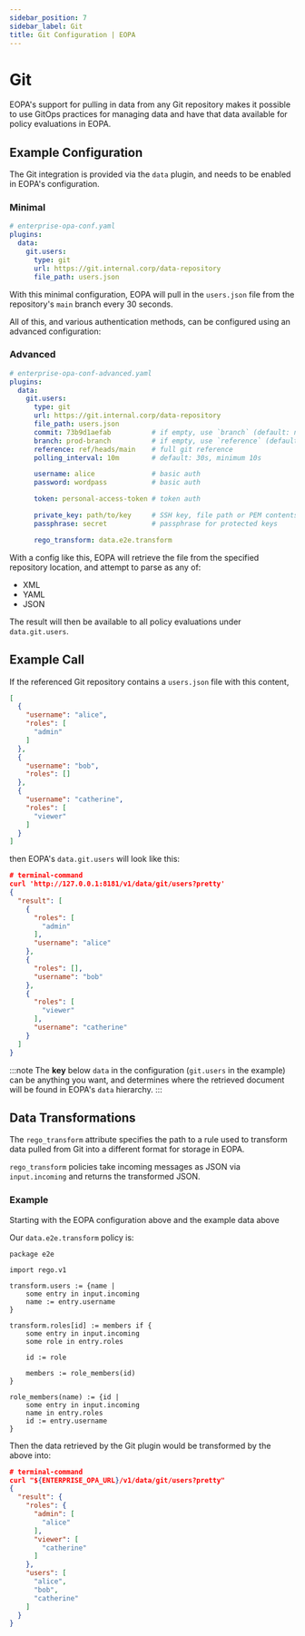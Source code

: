 ```yaml
---
sidebar_position: 7
sidebar_label: Git
title: Git Configuration | EOPA
---
```


# Git

EOPA's support for pulling in data from any Git repository makes it possible to
use GitOps practices for managing data and have that data available for policy
evaluations in EOPA.


## Example Configuration

The Git integration is provided via the `data` plugin, and needs to be enabled in EOPA's configuration.


### Minimal

```yaml
# enterprise-opa-conf.yaml
plugins:
  data:
    git.users:
      type: git
      url: https://git.internal.corp/data-repository
      file_path: users.json
```

With this minimal configuration, EOPA will pull in the `users.json` file from the
repository's `main` branch every 30 seconds.

All of this, and various authentication methods, can be configured using an advanced configuration:


### Advanced

```yaml
# enterprise-opa-conf-advanced.yaml
plugins:
  data:
    git.users:
      type: git
      url: https://git.internal.corp/data-repository
      file_path: users.json
      commit: 73b9d1aefab          # if empty, use `branch` (default: none)
      branch: prod-branch          # if empty, use `reference` (default: none)
      reference: ref/heads/main    # full git reference
      polling_interval: 10m        # default: 30s, minimum 10s

      username: alice              # basic auth
      password: wordpass           # basic auth

      token: personal-access-token # token auth

      private_key: path/to/key     # SSH key, file path or PEM contents
      passphrase: secret           # passphrase for protected keys

      rego_transform: data.e2e.transform
```

With a config like this, EOPA will retrieve the file from the specified
repository location, and attempt to parse as any of:
- XML
- YAML
- JSON

The result will then be available to all policy evaluations under `data.git.users`.


## Example Call

If the referenced Git repository contains a `users.json` file with this content,
```json
[
  {
    "username": "alice",
    "roles": [
      "admin"
    ]
  },
  {
    "username": "bob",
    "roles": []
  },
  {
    "username": "catherine",
    "roles": [
      "viewer"
    ]
  }
]
```
then EOPA's `data.git.users` will look like this:

```json
# terminal-command
curl 'http://127.0.0.1:8181/v1/data/git/users?pretty'
{
  "result": [
    {
      "roles": [
        "admin"
      ],
      "username": "alice"
    },
    {
      "roles": [],
      "username": "bob"
    },
    {
      "roles": [
        "viewer"
      ],
      "username": "catherine"
    }
  ]
}
```

:::note
The **key** below `data` in the configuration (`git.users` in the example) can be anything you want,
and determines where the retrieved document will be found in EOPA's `data` hierarchy.
:::


## Data Transformations

The `rego_transform` attribute specifies the path to a rule used to transform data pulled from Git into a different format for storage in EOPA.

`rego_transform` policies take incoming messages as JSON via `input.incoming` and returns the transformed JSON.


### Example

Starting with the EOPA configuration above and the example data above

Our `data.e2e.transform` policy is:

```rego
package e2e

import rego.v1

transform.users := {name |
	some entry in input.incoming
	name := entry.username
}

transform.roles[id] := members if {
	some entry in input.incoming
	some role in entry.roles

	id := role

	members := role_members(id)
}

role_members(name) := {id |
	some entry in input.incoming
	name in entry.roles
	id := entry.username
}
```

Then the data retrieved by the Git plugin would be transformed by the above into:

```json
# terminal-command
curl "${ENTERPRISE_OPA_URL}/v1/data/git/users?pretty"
{
  "result": {
    "roles": {
      "admin": [
        "alice"
      ],
      "viewer": [
        "catherine"
      ]
    },
    "users": [
      "alice",
      "bob",
      "catherine"
    ]
  }
}
```
